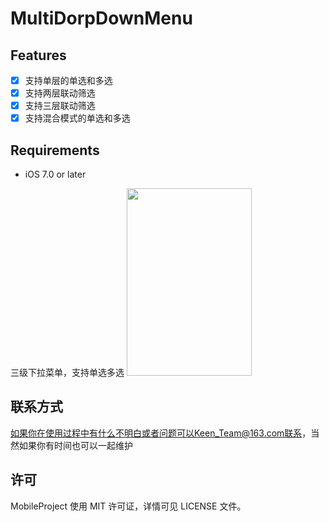 # MultiDorpDownMenu

## Features
- [x] 支持单层的单选和多选
- [x] 支持两层联动筛选
- [x] 支持三层联动筛选
- [x] 支持混合模式的单选和多选

## Requirements
- iOS 7.0 or later

三级下拉菜单，支持单选多选
<img src="https://github.com/KeenTeam1990/MultiDorpDownMenu/master/110.png" width=200px height=300px></img>

## 联系方式

如果你在使用过程中有什么不明白或者问题可以Keen_Team@163.com联系，当然如果你有时间也可以一起维护

## 许可

MobileProject 使用 MIT 许可证，详情可见 LICENSE 文件。
